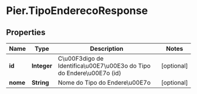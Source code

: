 # Pier.TipoEnderecoResponse

## Properties
Name | Type | Description | Notes
------------ | ------------- | ------------- | -------------
**id** | **Integer** | C\u00F3digo de Identifica\u00E7\u00E3o do Tipo do Endere\u00E7o (id) | [optional] 
**nome** | **String** | Nome do Tipo do Endere\u00E7o | [optional] 


